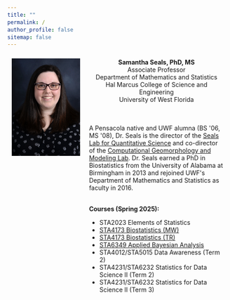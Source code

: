 ```yaml
---
title: ""
permalink: /
author_profile: false
sitemap: false
---
```


<div style="display: flex;">

<div style="flex: 25%; padding: 10px;">
<center>
<img src = "https://github.com/samanthaseals/samanthaseals.github.io/blob/main/files/me.png?raw=true" width=250>
</center>
</div>

<div style="flex: 55%; padding: 10px;">

<center>
<b>Samantha Seals, PhD, MS</b><br>
Associate Professor<br>
Department of Mathematics and Statistics<br>
Hal Marcus College of Science and Engineering<br>
University of West Florida 
</center>
<br><br>

A Pensacola native and UWF alumna (BS '06, MS '08), Dr. Seals is the director of the <a href="http://sealslab.github.io">Seals Lab for Quantitative Science</a> and co-director of the <a href="http://cgmlabuwf.github.io">Computational Geomorphology and Modeling Lab</a>. Dr. Seals earned a PhD in Biostatistics from the University of Alabama at Birmingham in 2013 and rejoined UWF's Department of Mathematics and Statistics as faculty in 2016. <br><br>

<b>Courses (Spring 2025):</b>

<ul>
  <li>STA2023 Elements of Statistics</li>
  <li><a href="https://samanthaseals.github.io/STA4173Sp25MW/">STA4173 Biostatistics (MW)</a></li>
  <li><a href="https://samanthaseals.github.io/STA4173Sp25TR/">STA4173 Biostatistics (TR)</a></li>
  <li><a href="https://samanthaseals.github.io/STA6349Sp25/">STA6349 Applied Bayesian Analysis</a></li>
  <li>STA4012/STA5015 Data Awareness (Term 2)</li>
  <li>STA4231/STA6232 Statistics for Data Science II (Term 2)</li>
  <li>STA4231/STA6232 Statistics for Data Science II (Term 3)</li>
</ul>

